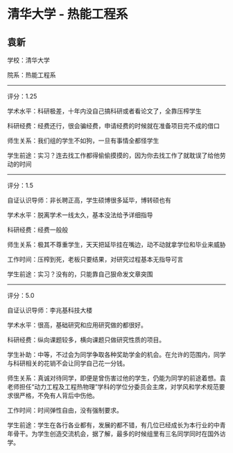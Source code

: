 # 清华大学 - 热能工程系

## 袁新

学校：清华大学

院系：热能工程系

* * *

评分：1.25

学术水平：科研极差，十年内没自己搞科研或者看论文了，全靠压榨学生

科研经费：经费还行，很会骗经费，申请经费的时候就在准备项目完不成的借口

师生关系：我们组的学生不如狗，一旦有事情全都怪学生

学生前途：实习？连去找工作都得偷偷摸摸的，因为你去找工作了就耽误了给他劳动的时间

* * *

评分：1.5

自证认识导师：非长聘正高，学生硕博很多延毕，博转硕也有

学术水平：脱离学术一线太久，基本没法给予详细指导

科研经费：经费一般般

师生关系：极其不尊重学生，天天把延毕挂在嘴边，动不动就拿学位和毕业来威胁

工作时间：压榨到死，老板只要结果，对研究过程基本无指导可言

学生前途：实习？没有的，只能靠自己狠命发文章突围

* * *

评分：5.0

自证认识导师：李兆基科技大楼

学术水平：很高，基础研究和应用研究做的都很好。

科研经费：纵向课题较多，横向课题只做研究性质的项目。

学生补助：中等，不过会为同学争取各种奖助学金的机会。在允许的范围内，同学与科研相关的花销不会让同学自己花一分钱。

师生关系：真诚对待同学，即便是曾伤害过他的学生，仍能为同学的前途着想。袁老师担任“动力工程及工程热物理”学科的学位分委员会主席，对学风和学术规范要求很严格，不免有人背后中伤他。

工作时间：时间弹性自由，没有强制要求。

学生前途：学生在各行各业都有，发展的都不错，有几位已经成长为本行业的中青年骨干。为学生创造交流机会，据了解，最多的时候组里有三名同学同时在国外访学。